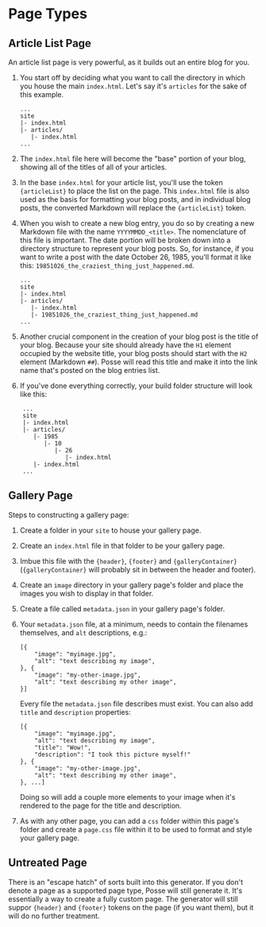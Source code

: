 # Page Types

## Article List Page

An article list page is very powerful, as it builds out an entire blog for you.

1. You start off by deciding what you want to call the directory in which you house the main `index.html`. Let's say it's `articles` for the sake of this example. 

    ```
    ...
    site
    |- index.html
    |- articles/
       |- index.html
    ...
    ```
1. The `index.html` file here will become the "base" portion of your blog, showing all of the titles of all of your articles.

1. In the base `index.html` for your article list, you'll use the token `{articleList}` to place the list on the page. This `index.html` file is also used as the basis for formatting your blog posts, and in individual blog posts, the converted Markdown will replace the `{articleList}` token. 

1. When you wish to create a new blog entry, you do so by creating a new Markdown file with the name `YYYYMMDD_<title>`. The nomenclature of this file is important. The date portion will be broken down into a directory structure to represent your blog posts. So, for instance, if you want to write a post with the date October 26, 1985, you'll format it like this: `19851026_the_craziest_thing_just_happened.md`.

    ```
    ...
    site
    |- index.html
    |- articles/
       |- index.html
       |- 19851026_the_craziest_thing_just_happened.md
    ...
    ```

1. Another crucial component in the creation of your blog post is the title of your blog. Because your site should already have the `H1` element occupied by the website title, your blog posts should start with the `H2` element (Markdown `##`). Posse will read this title and make it into the link name that's posted on the blog entries list.

1. If you've done everything correctly, your build folder structure will look like this:

```
    ...
    site
    |- index.html
    |- articles/
       |- 1985
          |- 10
             |- 26
                |- index.html
       |- index.html
    ...
```


## Gallery Page

Steps to constructing a gallery page:

1. Create a folder in your `site` to house your gallery page.

1. Create an `index.html` file in that folder to be your gallery page.

1. Imbue this file with the `{header}`, `{footer}` and `{galleryContainer}` (`{galleryContainer}` will probably sit in between the header and footer).

1. Create an `image` directory in your gallery page's folder and place the images you wish to display in that folder.

1. Create a file called `metadata.json` in your gallery page's folder.

1. Your `metadata.json` file, at a minimum, needs to contain the filenames themselves, and `alt` descriptions, e.g.:
    
    ```
    [{
        "image": "myimage.jpg",
        "alt": "text describing my image",
    }, {
        "image": "my-other-image.jpg",
        "alt": "text describing my other image",
    }]
    ```

    Every file the `metadata.json` file describes must exist. You can also add `title` and `description` properties:

    ```
    [{
        "image": "myimage.jpg",
        "alt": "text describing my image",
        "title": "Wow!",
        "description": "I took this picture myself!"
    }, {
        "image": "my-other-image.jpg",
        "alt": "text describing my other image",
    }, ...]
    ```

    Doing so will add a couple more elements to your image when it's rendered to the page for the title and description.

1. As with any other page, you can add a `css` folder within this page's folder and create a `page.css` file within it to be used to format and style your gallery page.

## Untreated Page

There is an "escape hatch" of sorts built into this generator. If you don't denote a page as a supported page type, Posse will still generate it. It's essentially a way to create a fully custom page. The generator will still suppor `{header}` and `{footer}` tokens on the page (if you want them), but it will do no further treatment.
